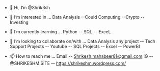 - 👋 Hi, I’m @Shrik3sh
- 👀 I’m interested in ... Data Analysis --Could Computing --Crypto --Investing
- 🌱 I’m currently learning ... Python -- SQL -- Excel,
- 💞️ I’m looking to collaborate on/with ... Data Analysis any project
                                         --   Tech Support Projects
                                        --    Youtube
                                       --     SQL Projects 
                                        --    Excel
                                        --    PowerBI
                                        
- 📫 How to reach me ... Email -- Shrikesh.mahabeer81@gmail.com
                         IG -- @SHRIKESHM
                         SITE -- https://shrikeshm.wordpress.com/
<!---
Shrik3sh/Shrik3sh is a ✨ special ✨ repository because its `README.md` (this file) appears on your GitHub profile.
You can click the Preview link to take a look at your changes.
--->
